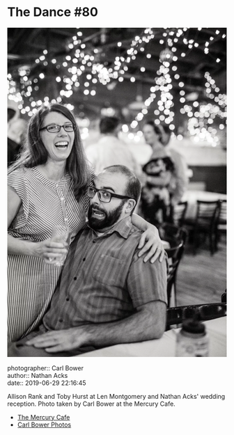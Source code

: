 # The Dance #80

![Allison Rank and Toby Hurst](assets/2019-06-29-set-4-the-dance-80.webp)

photographer:: Carl Bower  
author:: Nathan Acks  
date:: 2019-06-29 22:16:45

Allison Rank and Toby Hurst at Len Montgomery and Nathan Acks' wedding reception. Photo taken by Carl Bower at the Mercury Cafe.

* [The Mercury Cafe](http://mercurycafe.com)
* [Carl Bower Photos](https://carlbowerphotos.com)
